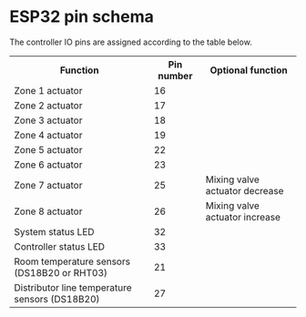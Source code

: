<h1>ESP32 pin schema</h1>

The controller IO pins are assigned according to the table below.
<table>
  <tr><th>Function<th>Pin number<th>Optional function</tr>
  <tr><td>Zone 1 actuator<td>16<td></tr>
  <tr><td>Zone 2 actuator<td>17<td></tr>
  <tr><td>Zone 3 actuator<td>18<td></tr>
  <tr><td>Zone 4 actuator<td>19<td></tr>
  <tr><td>Zone 5 actuator<td>22<td></tr>
  <tr><td>Zone 6 actuator<td>23<td></tr>
  <tr><td>Zone 7 actuator<td>25<td>Mixing valve actuator decrease</tr>
  <tr><td>Zone 8 actuator<td>26<td>Mixing valve actuator increase</tr>
  <tr><td>System status LED<td>32<td></tr>
  <tr><td>Controller status LED<td>33<td></tr>  
  <tr><td>Room temperature sensors (DS18B20 or RHT03)<td>21<td></tr>
  <tr><td>Distributor line temperature sensors (DS18B20)<td>27<td></tr>
</table>
